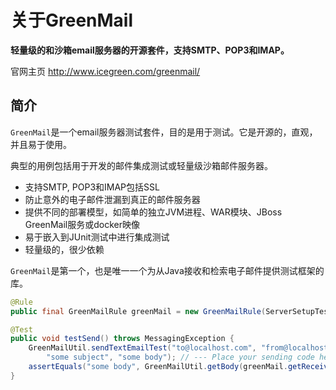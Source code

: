# 关于GreenMail

**轻量级的和沙箱email服务器的开源套件，支持SMTP、POP3和IMAP。**

官网主页  http://www.icegreen.com/greenmail/

## 简介

`GreenMail`是一个email服务器测试套件，目的是用于测试。它是开源的，直观，并且易于使用。

典型的用例包括用于开发的邮件集成测试或轻量级沙箱邮件服务器。

* 支持SMTP, POP3和IMAP包括SSL
* 防止意外的电子邮件泄漏到真正的邮件服务器
* 提供不同的部署模型，如简单的独立JVM进程、WAR模块、JBoss GreenMail服务或docker映像
* 易于嵌入到JUnit测试中进行集成测试
* 轻量级的，很少依赖

`GreenMail`是第一个，也是唯一一个为从Java接收和检索电子邮件提供测试框架的库。



``` java
@Rule
public final GreenMailRule greenMail = new GreenMailRule(ServerSetupTest.SMTP);

@Test
public void testSend() throws MessagingException {
    GreenMailUtil.sendTextEmailTest("to@localhost.com", "from@localhost.com",
        "some subject", "some body"); // --- Place your sending code here instead
    assertEquals("some body", GreenMailUtil.getBody(greenMail.getReceivedMessages()[0]));
}
```

